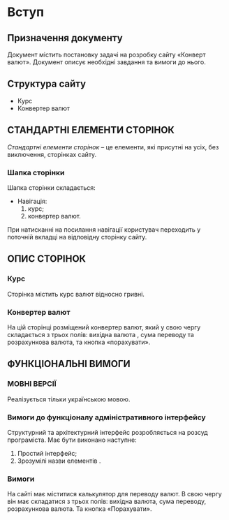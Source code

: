 # Вступ
## Призначення документу
Документ містить постановку задачі на розробку сайту «Конверт валют». Документ описує необхідні завдання та вимоги до нього.

## Структура сайту 
* Курс
 * Конвертер валют 
 ## СТАНДАРТНІ ЕЛЕМЕНТИ СТОРІНОК 
*Стандартні елементи сторінок* – це елементи, які присутні на усіх, без виключення, сторінках сайту.
### Шапка сторінки
Шапка сторінки складається: 
* Навігація: 
    1. курс;
    2. конвертер валют.

При натисканні на посилання навігації користувач переходить у поточній вкладці на відповідну сторінку сайту.

## ОПИС СТОРІНОК 
### Курс 
Сторінка містить курс валют відносно гривні. 
### Конвертер валют 
На цій сторінці розміщений конвертер валют, який у свою чергу складається з трьох полів: вихідна валюта , сума переводу та розрахункова валюта, та кнопка «порахувати».

## ФУНКЦІОНАЛЬНІ ВИМОГИ 
### МОВНІ ВЕРСІЇ
Реалізується тільки українською мовою. 
### Вимоги до функціоналу адміністративного інтерфейсу
Структурний та архітектурний інтерфейс розробляється на розсуд програміста.
Має бути виконано наступне: 
 1. Простий інтерфейс; 
 2. Зрозумілі назви елементів .

### Вимоги 
На сайті має міститися калькулятор для переводу валют. В свою чергу він має складатися з трьох полів: вихідна валюта, сума переводу, розрахункова валюта. Та кнопка «Порахувати».
